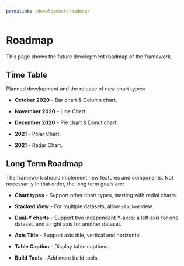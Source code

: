 ```yaml
---
permalink: /development/roadmap/
---
```


# Roadmap

This page shows the future development roadmap of the framework.

## Time Table

Planned development and the release of new chart types:

* **October 2020** - Bar chart & Column chart.

* **November 2020** - Line Chart.

* **December 2020** - Pie chart & Donut chart.

* **2021** - Polar Chart.

* **2021** - Radar Chart.

## Long Term Roadmap

The framework should implement new features and components. Not necessarily in that order, the long term goals are:

* **Chart types** - Support other chart types, starting with radial charts.

* **Stacked View** - For multiple datasets, allow `stacked` view.

* **Dual-Y charts** - Support two independent Y-axes: a left axis for one dataset, and a right axis for another dataset.

* **Axis Title** - Support axis title, vertical and horizontal.

* **Table Caption** - Display table captions.

* **Build Tools** - Add more build tools.
